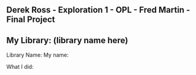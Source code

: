 ## Derek Ross - Exploration 1 - OPL - Fred Martin -  Final Project

## My Library: (library name here)
Library Name:
My name:

What I did:

